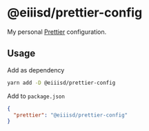 # @eiiisd/prettier-config

My personal [Prettier](https://prettier.io) configuration.

## Usage

Add as dependency

```bash
yarn add -D @eiiisd/prettier-config
```

Add to `package.json`

```json
{
  "prettier": "@eiiisd/prettier-config"
}
```
